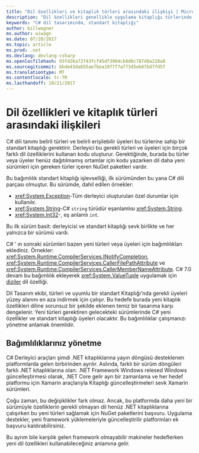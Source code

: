 ```yaml
---
title: "Dil özellikleri ve kitaplık türleri arasındaki ilişkiyi | Microsoft Docs"
description: "Dil özellikleri genellikle uygulama kitaplığı türlerinde kullanır. Bu ilişki anlayın."
keywords: "C# dil tasarımında, standart kitaplığı"
author: billwagner
ms.author: wiwagn
ms.date: 07/20/2017
ms.topic: article
ms.prod: .net
ms.devlang: devlang-csharp
ms.openlocfilehash: 93fd26a72743fcf45df3904cb8d0c787d8a228a8
ms.sourcegitcommit: bbde43da655ae7bea1977f7af7345eb87bd7fd5f
ms.translationtype: MT
ms.contentlocale: tr-TR
ms.lasthandoff: 10/21/2017
---
```

# <a name="relationships-between-language-features-and-library-types"></a>Dil özellikleri ve kitaplık türleri arasındaki ilişkileri

C# dili tanımı belirli türleri ve belirli erişilebilir üyeleri bu türlerine sahip bir standart kitaplığı gerektirir. Derleyici bu gerekli türleri ve üyeleri için birçok farklı dil özelliklerini kullanan kodu oluşturur. Gerektiğinde, burada bu türler veya üyeler henüz dağıtılmamış ortamlar için kodu yazarken dil daha yeni sürümleri için gereken türler içeren NuGet paketleri vardır.

Bu bağımlılık standart kitaplığı işlevselliği, ilk sürümünden bu yana C# dili parçası olmuştur. Bu sürümde, dahil edilen örnekler:

* <xref:System.Exception>-Tüm derleyici oluşturulan özel durumlar için kullanılır.
* <xref:System.String>-C# `string` türüdür eşanlamlısı <xref:System.String>.
* <xref:System.Int32>-, eş anlamlı `int`.

Bu ilk sürüm basit: derleyicisi ve standart kitaplığı sevk birlikte ve her yalnızca bir sürümü vardı.

C# ' ın sonraki sürümleri bazen yeni türleri veya üyeleri için bağımlılıkları eklediniz. Örnekler: <xref:System.Runtime.CompilerServices.INotifyCompletion>, <xref:System.Runtime.CompilerServices.CallerFilePathAttribute> ve <xref:System.Runtime.CompilerServices.CallerMemberNameAttribute>. C# 7.0 devam bu bağımlılık ekleyerek <xref:System.ValueTuple> uygulamak için [diziler](../tuples.md) dil özelliği.

Dil Tasarım ekibi, türleri ve uyumlu bir standart Kitaplığı'nda gerekli üyeleri yüzey alanını en aza indirmek için çalışır. Bu hedefe burada yeni kitaplık özellikleri diline sorunsuz bir şekilde eklenen temiz bir tasarıma karşı dengelenir. Yeni türleri gerektiren gelecekteki sürümlerinde C# yeni özellikler ve standart kitaplığı üyeleri olacaktır. Bu bağımlılıklar çalışmanızı yönetme anlamak önemlidir.

## <a name="managing-your-dependencies"></a>Bağımlılıklarınız yönetme

C# Derleyici araçları şimdi .NET kitaplıklarına yayın döngüsü desteklenen platformlarda gelen birbirinden ayrılır. Aslında, farklı bir sürüm döngüleri farklı .NET kitaplıklarına olan: .NET Framework Windows relesed Windows güncelleştirmesi olarak, .NET Core gelir ayrı bir zamanlama ve her hedef platformu için Xamarin araçlarıyla Kitaplığı güncelleştirmeleri sevk Xamarin sürümleri.

Çoğu zaman, bu değişiklikler fark olmaz. Ancak, bu platformda daha yeni bir sürümüyle özelliklerin gerekli olmayan dil henüz .NET kitaplıklarına çalışırken bu yeni türleri sağlamak için NuGet paketlerini başvuru.
Uygulama destekler, yeni framework yüklemeleriyle güncelleştirilir platformları ek başvuru kaldırabilirsiniz.

Bu ayrım bile karşılık gelen framework olmayabilir makineler hedeflerken yeni dil özellikleri kullanabileceğiniz anlamına gelir.
